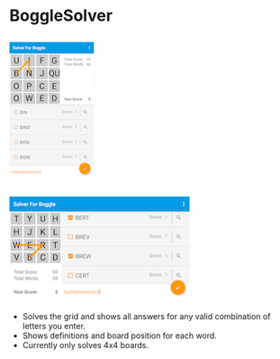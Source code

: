 # BoggleSolver

![Screenshot portrait](https://github.com/arthursmel/BoggleSolver/blob/master/screenshots/1.png "Screenshot portrait")
----
![Screenshot Landscape](https://github.com/arthursmel/BoggleSolver/blob/master/screenshots/2.png "Screenshot Landscape")
----
* Solves the grid and shows all answers for any valid combination of letters you enter.
* Shows definitions and board position for each word.
* Currently only solves 4x4 boards.
